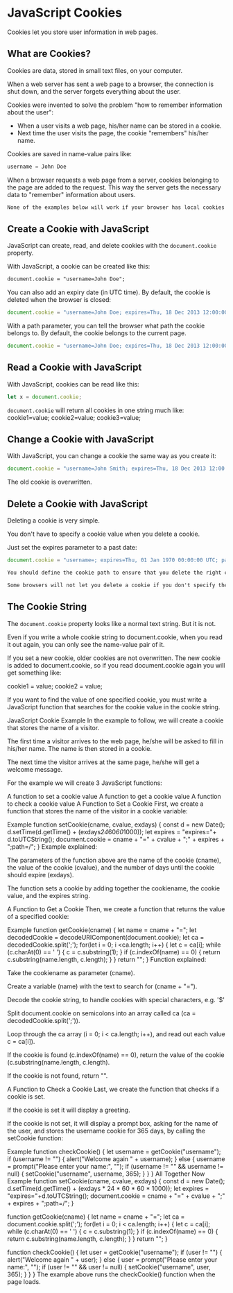 # JavaScript Cookies
Cookies let you store user information in web pages.

## What are Cookies?
Cookies are data, stored in small text files, on your computer.

When a web server has sent a web page to a browser, the connection is shut down, and the server forgets everything about the user.

Cookies were invented to solve the problem "how to remember information about the user":

* When a user visits a web page, his/her name can be stored in a cookie.
* Next time the user visits the page, the cookie "remembers" his/her name.


Cookies are saved in name-value pairs like:

```js
username = John Doe
```

When a browser requests a web page from a server, cookies belonging to the page are added to the request. This way the server gets the necessary data to "remember" information about users.

```html
None of the examples below will work if your browser has local cookies support turned off.
```


## Create a Cookie with JavaScript
JavaScript can create, read, and delete cookies with the `document.cookie` property.

With JavaScript, a cookie can be created like this:

```html
document.cookie = "username=John Doe";
```

You can also add an expiry date (in UTC time). By default, the cookie is deleted when the browser is closed:

```js
document.cookie = "username=John Doe; expires=Thu, 18 Dec 2013 12:00:00 UTC";
```


With a path parameter, you can tell the browser what path the cookie belongs to. By default, the cookie belongs to the current page.

```js
document.cookie = "username=John Doe; expires=Thu, 18 Dec 2013 12:00:00 UTC; path=/";
```


## Read a Cookie with JavaScript
With JavaScript, cookies can be read like this:
```js
let x = document.cookie;
```

`document.cookie` will return all cookies in one string much like: cookie1=value; cookie2=value; cookie3=value;


## Change a Cookie with JavaScript
With JavaScript, you can change a cookie the same way as you create it:

```js
document.cookie = "username=John Smith; expires=Thu, 18 Dec 2013 12:00:00 UTC; path=/";
```

The old cookie is overwritten.

## Delete a Cookie with JavaScript
Deleting a cookie is very simple.

You don't have to specify a cookie value when you delete a cookie.

Just set the expires parameter to a past date:
```js
document.cookie = "username=; expires=Thu, 01 Jan 1970 00:00:00 UTC; path=/;";
```

```html
You should define the cookie path to ensure that you delete the right cookie.

Some browsers will not let you delete a cookie if you don't specify the path.
```


## The Cookie String
The `document.cookie` property looks like a normal text string. But it is not.

Even if you write a whole cookie string to document.cookie, when you read it out again, you can only see the name-value pair of it.

If you set a new cookie, older cookies are not overwritten. The new cookie is added to document.cookie, so if you read document.cookie again you will get something like:

cookie1 = value; cookie2 = value;


If you want to find the value of one specified cookie, you must write a JavaScript function that searches for the cookie value in the cookie string.

JavaScript Cookie Example
In the example to follow, we will create a cookie that stores the name of a visitor.

The first time a visitor arrives to the web page, he/she will be asked to fill in his/her name. The name is then stored in a cookie.

The next time the visitor arrives at the same page, he/she will get a welcome message.

For the example we will create 3 JavaScript functions:

A function to set a cookie value
A function to get a cookie value
A function to check a cookie value
A Function to Set a Cookie
First, we create a function that stores the name of the visitor in a cookie variable:

Example
function setCookie(cname, cvalue, exdays) {
  const d = new Date();
  d.setTime(d.getTime() + (exdays*24*60*60*1000));
  let expires = "expires="+ d.toUTCString();
  document.cookie = cname + "=" + cvalue + ";" + expires + ";path=/";
}
Example explained:

The parameters of the function above are the name of the cookie (cname), the value of the cookie (cvalue), and the number of days until the cookie should expire (exdays).

The function sets a cookie by adding together the cookiename, the cookie value, and the expires string.

A Function to Get a Cookie
Then, we create a function that returns the value of a specified cookie:

Example
function getCookie(cname) {
  let name = cname + "=";
  let decodedCookie = decodeURIComponent(document.cookie);
  let ca = decodedCookie.split(';');
  for(let i = 0; i <ca.length; i++) {
    let c = ca[i];
    while (c.charAt(0) == ' ') {
      c = c.substring(1);
    }
    if (c.indexOf(name) == 0) {
      return c.substring(name.length, c.length);
    }
  }
  return "";
}
Function explained:

Take the cookiename as parameter (cname).

Create a variable (name) with the text to search for (cname + "=").

Decode the cookie string, to handle cookies with special characters, e.g. '$'

Split document.cookie on semicolons into an array called ca (ca = decodedCookie.split(';')).

Loop through the ca array (i = 0; i < ca.length; i++), and read out each value c = ca[i]).

If the cookie is found (c.indexOf(name) == 0), return the value of the cookie (c.substring(name.length, c.length).

If the cookie is not found, return "".

A Function to Check a Cookie
Last, we create the function that checks if a cookie is set.

If the cookie is set it will display a greeting.

If the cookie is not set, it will display a prompt box, asking for the name of the user, and stores the username cookie for 365 days, by calling the setCookie function:

Example
function checkCookie() {
  let username = getCookie("username");
  if (username != "") {
   alert("Welcome again " + username);
  } else {
    username = prompt("Please enter your name:", "");
    if (username != "" && username != null) {
      setCookie("username", username, 365);
    }
  }
}
All Together Now
Example
function setCookie(cname, cvalue, exdays) {
  const d = new Date();
  d.setTime(d.getTime() + (exdays * 24 * 60 * 60 * 1000));
  let expires = "expires="+d.toUTCString();
  document.cookie = cname + "=" + cvalue + ";" + expires + ";path=/";
}

function getCookie(cname) {
  let name = cname + "=";
  let ca = document.cookie.split(';');
  for(let i = 0; i < ca.length; i++) {
    let c = ca[i];
    while (c.charAt(0) == ' ') {
      c = c.substring(1);
    }
    if (c.indexOf(name) == 0) {
      return c.substring(name.length, c.length);
    }
  }
  return "";
}

function checkCookie() {
  let user = getCookie("username");
  if (user != "") {
    alert("Welcome again " + user);
  } else {
    user = prompt("Please enter your name:", "");
    if (user != "" && user != null) {
      setCookie("username", user, 365);
    }
  }
}
The example above runs the checkCookie() function when the page loads.

